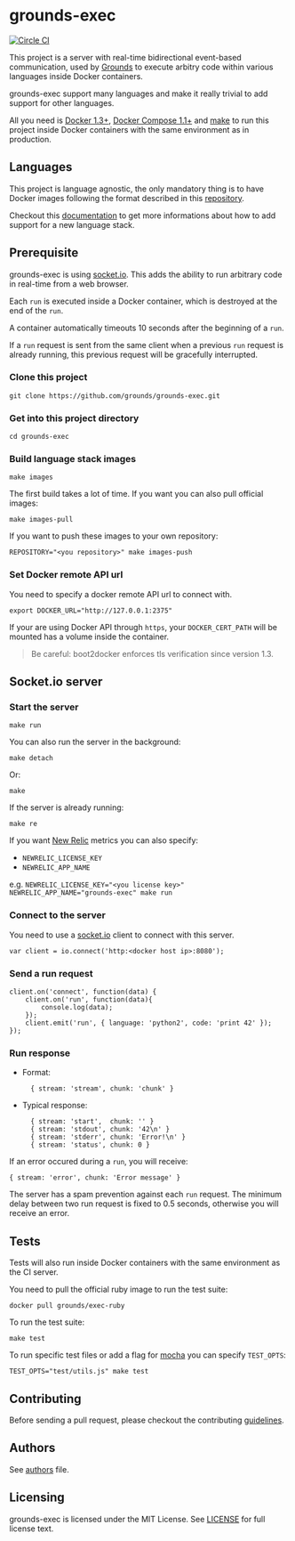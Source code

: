 # grounds-exec
[![Circle CI](https://circleci.com/gh/grounds/grounds-exec/tree/master.svg?style=svg)](https://circleci.com/gh/grounds/grounds-exec/tree/master)

This project is a server with real-time bidirectional event-based communication,
used by [Grounds](http://beta.42grounds.io) to execute arbitry code within various
languages inside Docker containers.

grounds-exec support many languages and make it really trivial to add support
for other languages.

All you need is [Docker 1.3+](https://docker.com/),
[Docker Compose 1.1+](http://docs.docker.com/compose/) and
[make](http://www.gnu.org/software/make/) to run this project inside Docker
containers with the same environment as in production.

## Languages

This project is language agnostic, the only mandatory thing is to have Docker
images following the format described in this
[repository](http://github.com/grounds/grounds-images).

Checkout this
[documentation](https://github.com/grounds/grounds-images/blob/master/docs/NEW_LANGUAGE.md)
to get more informations about how to add support for a new language stack.

## Prerequisite
grounds-exec is using [socket.io](http://socket.io). This adds the ability
to run arbitrary code in real-time from a web browser.

Each `run` is executed inside a Docker container, which is destroyed at the end
of the `run`.

A container automatically timeouts 10 seconds after the beginning of a `run`.

If a `run` request is sent from the same client when a previous `run` request is
already running, this previous request will be gracefully interrupted.

### Clone this project

    git clone https://github.com/grounds/grounds-exec.git

### Get into this project directory

    cd grounds-exec

### Build language stack images

    make images

The first build takes a lot of time. If you want you can also pull official
images:

    make images-pull

If you want to push these images to your own repository:

    REPOSITORY="<you repository>" make images-push

### Set Docker remote API url

You need to specify a docker remote API url to connect with.

    export DOCKER_URL="http://127.0.0.1:2375"

If your are using Docker API through `https`, your `DOCKER_CERT_PATH` will be
mounted has a volume inside the container.

>Be careful: boot2docker enforces tls verification since version 1.3.

## Socket.io server

### Start the server

    make run

You can also run the server in the background:

    make detach

Or:

    make

If the server is already running:

    make re

If you want [New Relic](http://newrelic.com/) metrics you can also specify:

* `NEWRELIC_LICENSE_KEY`
* `NEWRELIC_APP_NAME`

e.g. `NEWRELIC_LICENSE_KEY="<you license key>" NEWRELIC_APP_NAME="grounds-exec" make run`

### Connect to the server

You need to use a [socket.io](http://socket.io/docs/client-api/) client to
connect with this server.

    var client = io.connect('http:<docker host ip>:8080');

### Send a run request

    client.on('connect', function(data) {
        client.on('run', function(data){
            console.log(data);
        });
        client.emit('run', { language: 'python2', code: 'print 42' });
    });

### Run response

* Format:

        { stream: 'stream', chunk: 'chunk' }

* Typical response:

        { stream: 'start',  chunk: '' }
        { stream: 'stdout', chunk: '42\n' }
        { stream: 'stderr', chunk: 'Error!\n' }
        { stream: 'status', chunk: 0 }

If an error occured during a `run`, you will receive:

    { stream: 'error', chunk: 'Error message' }

The server has a spam prevention against each `run` request. The minimum
delay between two run request is fixed to 0.5 seconds, otherwise you will
receive an error.

## Tests

Tests will also run inside Docker containers with the same environment
as the CI server.

You need to pull the official ruby image to run the test suite:

    docker pull grounds/exec-ruby

To run the test suite:

    make test

To run specific test files or add a flag for [mocha](http://mochajs.org/) you
can specify `TEST_OPTS`:

    TEST_OPTS="test/utils.js" make test

## Contributing

Before sending a pull request, please checkout the contributing
[guidelines](/docs/CONTRIBUTING.md).

## Authors

See [authors](/docs/AUTHORS.md) file.

## Licensing

grounds-exec is licensed under the MIT License. See [LICENSE](LICENSE) for
full license text.
